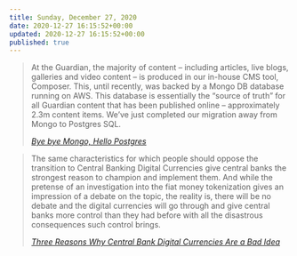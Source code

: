 ```yaml
---
title: Sunday, December 27, 2020
date: 2020-12-27 16:15:52+00:00
updated: 2020-12-27 16:15:52+00:00
published: true
---
```


> At the Guardian, the majority of content – including articles, live blogs, galleries and video content – is produced in our in-house CMS tool, Composer. This, until recently, was backed by a Mongo DB database running on AWS. This database is essentially the “source of truth” for all Guardian content that has been published online – approximately 2.3m content items. We’ve just completed our migration away from Mongo to Postgres SQL.
>
> <cite>[Bye bye Mongo, Hello Postgres](https://www.theguardian.com/info/2018/nov/30/bye-bye-mongo-hello-postgres) </cite>

> The same characteristics for which people should oppose the transition to Central Banking Digital Currencies give central banks the strongest reason to champion and implement them. And while the pretense of an investigation into the fiat money tokenization gives an impression of a debate on the topic, the reality is, there will be no debate and the digital currencies will go through and give central banks more control than they had before with all the disastrous consequences such control brings.
>
> <cite>[Three Reasons Why Central Bank Digital Currencies Are a Bad Idea](https://www.forgac.me/blog/2020/11/17/three-reasons-why-central-bank-digital-currencies-are-a-bad-idea) </cite>


